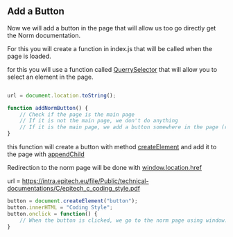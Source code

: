 ## Add a Button

Now we will add a button in the page that will allow us too go directly get the Norm documentation.

For this you will create a function in index.js that will be called when the page is loaded.

for this you will use a function called [QuerrySelector](https://developer.mozilla.org/en-US/docs/Web/API/Document/querySelector) that will allow you to select an element in the page.

```js

url = document.location.toString();

function addNormButton() {
    // Check if the page is the main page
    // If it is not the main page, we don't do anything
    // If it is the main page, we add a button somewhere in the page (recommend: in the div with the  id "sidebar")
}
```

this function will create a button with method [createElement](https://developer.mozilla.org/en-US/docs/Web/API/Document/createElement) and add it to the page with [appendChild](https://developer.mozilla.org/en-US/docs/Web/API/Node/appendChild)

Redirection to the norm page will be done with [window.location.href](https://developer.mozilla.org/en-US/docs/Web/API/Window/location)

url = https://intra.epitech.eu/file/Public/technical-documentations/C/epitech_c_coding_style.pdf 

```js
button = document.createElement("button");
button.innerHTML = "Coding Style";
button.onclick = function() {
    // When the button is clicked, we go to the norm page using window.location.href 
}
```